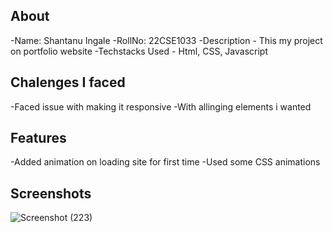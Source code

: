 ## About
-Name: Shantanu Ingale
-RollNo: 22CSE1033
-Description - This my project on portfolio website
-Techstacks Used - Html, CSS, Javascript

## Chalenges I faced
-Faced issue with making it responsive
-With allinging elements i wanted

## Features
-Added animation on loading site for first time
-Used some CSS animations

## Screenshots
![Screenshot (223)](https://github.com/Shantanu221/Portfolio-Website-Challenge-Summer-2023/assets/128632085/c82b26d3-fd4e-49e6-b52a-44de497c82b0)

